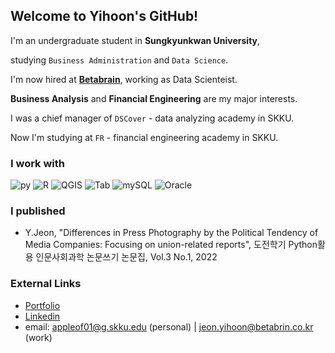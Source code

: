 ## Welcome to Yihoon's GitHub!
I'm an undergraduate student in **Sungkyunkwan University**,

studying `Business Administration` and `Data Science`.

I'm now hired at **[Betabrain](https://www.betabrain.co.kr/)**,
working as Data Scienteist.

**Business Analysis** and **Financial Engineering** are my major interests.

I was a chief manager of `DSCover` - data analyzing academy in SKKU.

Now I'm studying at `FR` - financial engineering academy in SKKU.


### I work with
![py](https://img.shields.io/badge/-Python-F08027)
![R](https://img.shields.io/badge/-R-76AADB)
![QGIS](https://img.shields.io/badge/-QGIS-76A32A)
![Tab](https://img.shields.io/badge/-Tableau-468CBB)
![mySQL](https://img.shields.io/badge/-mySQL-124469)
![Oracle](https://img.shields.io/badge/-Oracle-bb1111)

### I published
- Y.Jeon, "Differences in Press Photography by the Political Tendency of Media Companies: Focusing on union-related reports", 도전학기 Python활용 인문사회과학 논문쓰기 논문집, Vol.3 No.1, 2022


### External Links
* [Portfolio](https://yihoon.notion.site/Portfolio-4157016c7b5f4fddb292f2bff9f37d65)
* [Linkedin](https://www.linkedin.com/in/yihoon-j/)
* email: appleof01@g.skku.edu (personal) | jeon.yihoon@betabrin.co.kr (work)
